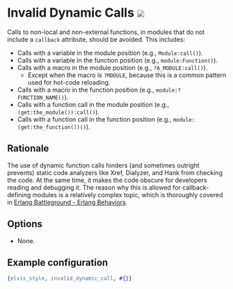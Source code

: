 # Invalid Dynamic Calls ![](https://img.shields.io/badge/BEAM-yes-orange)

Calls to non-local and non-external functions, in modules that do not include a `callback`
attribute, should be avoided. This includes:

* Calls with a variable in the module position (e.g., `Module:call()`).
* Calls with a variable in the function position (e.g., `module:Function()`).
* Calls with a macro in the module position (e.g., `?A_MODULE:call()`).
  * Except when the macro is `?MDOULE`, because this is a common pattern used for hot-code reloading.
* Calls with a macro in the function position (e.g., `module:?FUNCTION_NAME()`).
* Calls with a function call in the module position (e.g., `(get:the_module()):call()`).
* Calls with a function call in the function position (e.g., `module:(get:the_function())()`).

## Rationale

The use of dynamic function calls hinders (and sometimes outright prevents) static code analyzers
like Xref, Dialyzer, and Hank from checking the code. At the same time, it makes the code obscure
for developers reading and debugging it.
The reason why this is allowed for callback-defining modules is a relatively complex topic,
which is thoroughly covered in
[Erlang Battleground - Erlang Behaviors](https://medium.com/erlang-battleground/erlang-behaviors-4348e89351ff).

## Options

- None.

## Example configuration

```erlang
{elvis_style, invalid_dynamic_call, #{}}
```
